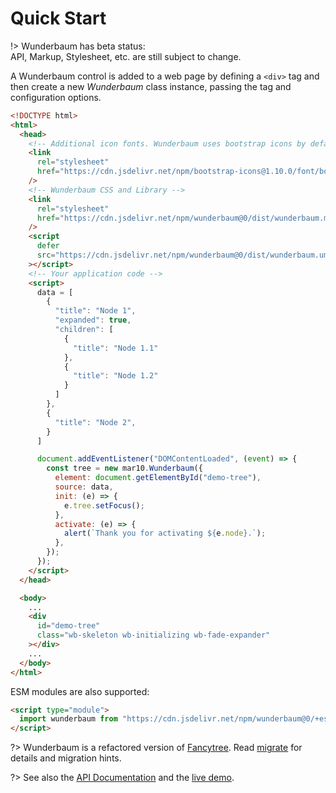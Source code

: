 # Quick Start

!> Wunderbaum has beta status:<br>
API, Markup, Stylesheet, etc. are still subject to change.

A Wunderbaum control is added to a web page by defining a `<div>` tag and
then create a new _Wunderbaum_ class instance, passing the tag and configuration
options.

```html
<!DOCTYPE html>
<html>
  <head>
    <!-- Additional icon fonts. Wunderbaum uses bootstrap icons by default. -->
    <link
      rel="stylesheet"
      href="https://cdn.jsdelivr.net/npm/bootstrap-icons@1.10.0/font/bootstrap-icons.css"
    />
    <!-- Wunderbaum CSS and Library -->
    <link
      rel="stylesheet"
      href="https://cdn.jsdelivr.net/npm/wunderbaum@0/dist/wunderbaum.min.css"
    />
    <script
      defer
      src="https://cdn.jsdelivr.net/npm/wunderbaum@0/dist/wunderbaum.umd.min.js"
    ></script>
    <!-- Your application code -->
    <script>
      data = [
        {
          "title": "Node 1",
          "expanded": true,
          "children": [
            {
              "title": "Node 1.1"
            },
            {
              "title": "Node 1.2"
            }
          ]
        },
        {
          "title": "Node 2",
        }
      ]

      document.addEventListener("DOMContentLoaded", (event) => {
        const tree = new mar10.Wunderbaum({
          element: document.getElementById("demo-tree"),
          source: data,
          init: (e) => {
            e.tree.setFocus();
          },
          activate: (e) => {
            alert(`Thank you for activating ${e.node}.`);
          },
        });
      });
    </script>
  </head>

  <body>
    ...
    <div
      id="demo-tree"
      class="wb-skeleton wb-initializing wb-fade-expander"
    ></div>
    ...
  </body>
</html>
```


ESM modules are also supported:

```html
<script type="module">
  import wunderbaum from "https://cdn.jsdelivr.net/npm/wunderbaum@0/+esm";
</script>
```

?> Wunderbaum is a refactored version of [Fancytree](https://github.com/mar10/fancytree).
Read [migrate](/tutorial/migrate.md) for details and migration hints.

?> See also the [API Documentation](https://mar10.github.io/wunderbaum/api/)
and the [live demo](https://mar10.github.io/wunderbaum/demo/).
